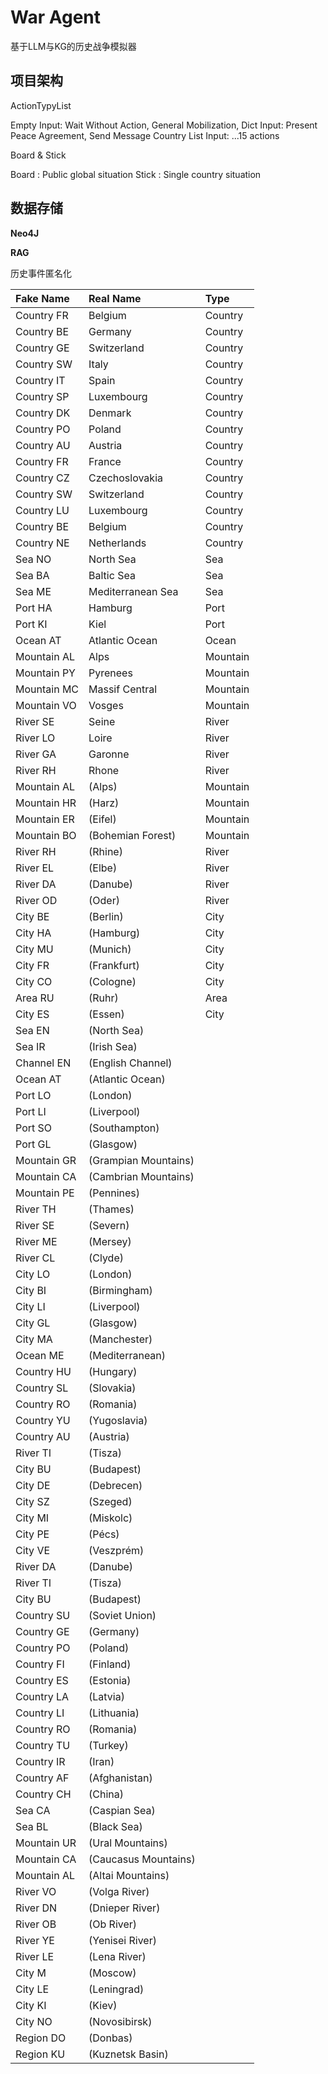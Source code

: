 # War Agent

基于LLM与KG的历史战争模拟器

## 项目架构

ActionTypyList

Empty Input:        Wait Without Action, General Mobilization,
Dict Input:         Present Peace Agreement, Send Message
Country List Input: ...15 actions

Board & Stick

Board : Public global situation
Stick : Single country situation

## 数据存储

**Neo4J**

**RAG**

历史事件匿名化

| Fake Name   | Real Name            | Type     |
|:------------|:---------------------|:---------|
| Country FR  | Belgium              | Country  |
| Country BE  | Germany              | Country  |
| Country GE  | Switzerland          | Country  |
| Country SW  | Italy                | Country  |
| Country IT  | Spain                | Country  |
| Country SP  | Luxembourg           | Country  |
| Country DK  | Denmark              | Country  |
| Country PO  | Poland               | Country  |
| Country AU  | Austria              | Country  |
| Country FR  | France               | Country  |
| Country CZ  | Czechoslovakia       | Country  |
| Country SW  | Switzerland          | Country  |
| Country LU  | Luxembourg           | Country  |
| Country BE  | Belgium              | Country  |
| Country NE  | Netherlands          | Country  |
| Sea NO      | North Sea            | Sea      |
| Sea BA      | Baltic Sea           | Sea      |
| Sea ME      | Mediterranean Sea    | Sea      |
| Port HA     | Hamburg              | Port     |
| Port KI     | Kiel                 | Port     |
| Ocean AT    | Atlantic Ocean       | Ocean    |
| Mountain AL | Alps                 | Mountain |
| Mountain PY | Pyrenees             | Mountain |
| Mountain MC | Massif Central       | Mountain |
| Mountain VO | Vosges               | Mountain |
| River SE    | Seine                | River    |
| River LO    | Loire                | River    |
| River GA    | Garonne              | River    |
| River RH    | Rhone                | River    |
| Mountain AL | (Alps)               | Mountain |
| Mountain HR | (Harz)               | Mountain |
| Mountain ER | (Eifel)              | Mountain |
| Mountain BO | (Bohemian Forest)    | Mountain |
| River RH    | (Rhine)              | River    |
| River EL    | (Elbe)               | River    |
| River DA    | (Danube)             | River    |
| River OD    | (Oder)               | River    |
| City BE     | (Berlin)             | City     |
| City HA     | (Hamburg)            | City     |
| City MU     | (Munich)             | City     |
| City FR     | (Frankfurt)          | City     |
| City CO     | (Cologne)            | City     |
| Area RU     | (Ruhr)               | Area     |
| City ES     | (Essen)              | City     |
| Sea EN      | (North Sea)          |          |
| Sea IR      | (Irish Sea)          |          |
| Channel EN  | (English Channel)    |          |
| Ocean AT    | (Atlantic Ocean)     |          |
| Port LO     | (London)             |          |
| Port LI     | (Liverpool)          |          |
| Port SO     | (Southampton)        |          |
| Port GL     | (Glasgow)            |          |
| Mountain GR | (Grampian Mountains) |          |
| Mountain CA | (Cambrian Mountains) |          |
| Mountain PE | (Pennines)           |          |
| River TH    | (Thames)             |          |
| River SE    | (Severn)             |          |
| River ME    | (Mersey)             |          |
| River CL    | (Clyde)              |          |
| City LO     | (London)             |          |
| City BI     | (Birmingham)         |          |
| City LI     | (Liverpool)          |          |
| City GL     | (Glasgow)            |          |
| City MA     | (Manchester)         |          |
| Ocean ME    | (Mediterranean)      |          |
| Country HU  | (Hungary)            |          |
| Country SL  | (Slovakia)           |          |
| Country RO  | (Romania)            |          |
| Country YU  | (Yugoslavia)         |          |
| Country AU  | (Austria)            |          |
| River TI    | (Tisza)              |          |
| City BU     | (Budapest)           |          |          
| City DE     | (Debrecen)           |          |          
| City SZ     | (Szeged)             |          |            
| City MI     | (Miskolc)            |          |
| City PE     | (Pécs)               |          |
| City VE     | (Veszprém)           |          |
| River DA    | (Danube)             |          |
| River TI    | (Tisza)              |          |
| City BU     | (Budapest)           |          |
| Country SU  | (Soviet Union)       |          |
| Country GE  | (Germany)            |          |
| Country PO  | (Poland)             |          |
| Country FI  | (Finland)            |          |
| Country ES  | (Estonia)            |          |
| Country LA  | (Latvia)             |          |
| Country LI  | (Lithuania)          |          |
| Country RO  | (Romania)            |          |
| Country TU  | (Turkey)             |          |
| Country IR  | (Iran)               |          |
| Country AF  | (Afghanistan)        |          |
| Country CH  | (China)              |          |
| Sea CA      | (Caspian Sea)        |          |
| Sea BL      | (Black Sea)          |          |
| Mountain UR | (Ural Mountains)     |          |
| Mountain CA | (Caucasus Mountains) |          |
| Mountain AL | (Altai Mountains)    |          |
| River VO    | (Volga River)        |          |
| River DN    | (Dnieper River)      |          |
| River OB    | (Ob River)           |          |
| River YE    | (Yenisei River)      |          |
| River LE    | (Lena River)         |          |
| City M      | (Moscow)             |          |
| City LE     | (Leningrad)          |          |
| City KI     | (Kiev)               |          |
| City NO     | (Novosibirsk)        |          |
| Region DO   | (Donbas)             |          |
| Region KU   | (Kuznetsk Basin)     |          |